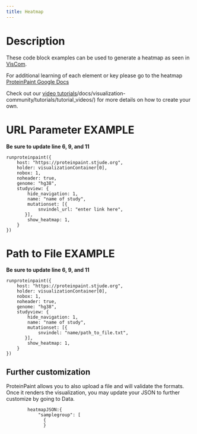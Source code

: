 ```yaml
---
title: Heatmap
---
```

# Description 
These code block examples can be used to generate a heatmap as seen in [VisCom](https://viz.stjude.cloud/st-jude-childrens-research-hospital/visualization/genomes-for-kids-a-landscape-of-pediatric-cancer-demonstration-visualization~94).

For additional learning of each element or key please go to the heatmap [ProteinPaint Google Docs](https://docs.google.com/document/d/1JA9O4dUSwCga4Ua4DK3vbG0x9JGtKuI3j-9gjb6Tz6U/edit)

Check out our [video tutorials](https://university.stjude.cloud/)/docs/visualization-community/tutorials/tutorial_videos/) for more details on how to create your own.

# URL Parameter EXAMPLE

**Be sure to update line 6, 9, and 11**
``` JS
runproteinpaint({
    host: "https://proteinpaint.stjude.org",
    holder: visualizationContainer[0],
    nobox: 1,
    noheader: true,
    genome: "hg38",
    studyview: {
        hide_navigation: 1,
        name: "name of study",
        mutationset: [{
            snvindel_url: "enter link here",
       }],
        show_heatmap: 1,
	}
})
```


# Path to File EXAMPLE

**Be sure to update line 6, 9, and 11**
```JS
runproteinpaint({
    host: "https://proteinpaint.stjude.org",
    holder: visualizationContainer[0],
    nobox: 1,
    noheader: true,
    genome: "hg38",
    studyview: {
        hide_navigation: 1,
        name: "name of study",
        mutationset: [{
            snvindel: "name/path_to_file.txt",
       }],
        show_heatmap: 1,
	}
})
```


## Further customization
ProteinPaint allows you to also upload a file and will validate the formats. Once it renders the visualization, you may update your JSON to further customize by going to Data.

```JS
        heatmapJSON:{
            "samplegroup": [
              {
              }
```